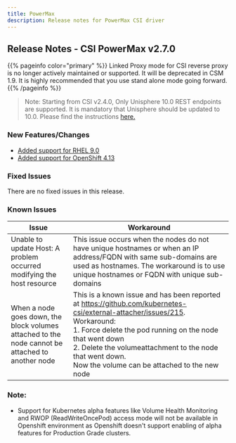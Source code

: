 ```yaml
---
title: PowerMax
description: Release notes for PowerMax CSI driver
---
```


## Release Notes - CSI PowerMax v2.7.0

{{% pageinfo color="primary" %}} Linked Proxy mode for CSI reverse proxy is no longer actively maintained or supported. It will be deprecated in CSM 1.9. It is highly recommended that you use stand alone mode going forward. {{% /pageinfo %}}

> Note: Starting from CSI v2.4.0, Only Unisphere 10.0 REST endpoints are supported. It is mandatory that Unisphere should be updated to 10.0. Please find the instructions [here.](https://dl.dell.com/content/manual34878027-dell-unisphere-for-powermax-10-0-0-installation-guide.pdf?language=en-us&ps=true)

### New Features/Changes
- [Added support for RHEL 9.0](https://github.com/dell/csm/issues/893)
- [Added support for OpenShift 4.13](https://github.com/dell/csm/issues/724)

### Fixed Issues
There are no fixed issues in this release.

### Known Issues

| Issue | Workaround |
|-------|------------|
| Unable to update Host: A problem occurred modifying the host resource | This issue occurs when the nodes do not have unique hostnames or when an IP address/FQDN with same sub-domains are used as hostnames. The workaround is to use unique hostnames or FQDN with unique sub-domains|
| When a node goes down, the block volumes attached to the node cannot be attached to another node | This is a known issue and has been reported at https://github.com/kubernetes-csi/external-attacher/issues/215. Workaround: <br /> 1. Force delete the pod running on the node that went down <br /> 2. Delete the volumeattachment to the node that went down. <br /> Now the volume can be attached to the new node |

### Note:

- Support for Kubernetes alpha features like Volume Health Monitoring and RWOP (ReadWriteOncePod) access mode will not be available in Openshift environment as Openshift doesn't support enabling of alpha features for Production Grade clusters.
